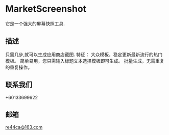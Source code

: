 # MarketScreenshot
它是一个强大的屏幕快照工具.

## 描述

只需几步,就可以生成应用商店截图.
特征：
大众模板，稳定更新最新流行的热门模板。
简单易用，您只需输入标题文本选择模板即可生成。
批量生成，无需重复的重复操作。

## 联系我们
+60133699622

## 邮箱
re44ca@163.com
